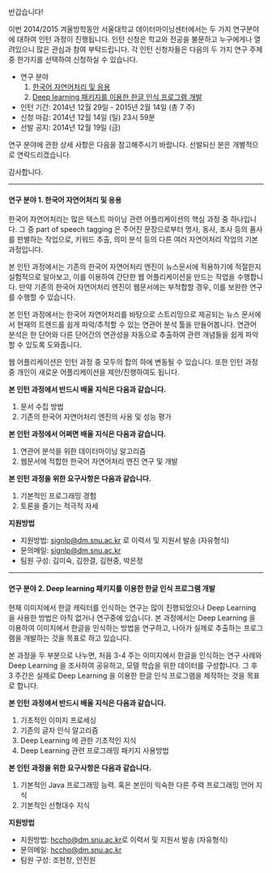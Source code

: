 반갑습니다!

이번 2014/2015 겨울방학동안 서울대학교 데이터마이닝센터에서는 두 가지 연구분야에 대하여 인턴 과정이 진행됩니다.
인턴 신청은 학교와 전공을 불문하고 누구에게나 열려있으니 많은 관심과 참여 부탁드립니다.
각 인턴 신청자들은 다음의 두 가지 연구 주제 중 한가지를 선택하여 신청하실 수 있습니다.

- 연구 분야
    1. [한국어 자연어처리 및 응용](#knlp)
    2. [Deep learning 패키지를 이용한 한글 인식 프로그램 개발](#dl)
- 인턴 기간: 2014년 12월 29일 - 2015년 2월 14일 (총 7 주)
- 신청 마감: 2014년 12월 14일 (일) 23시 59분
- 선발 공지: 2014년 12월 19일 (금)

연구 분야에 관한 상세 사항은 다음을 참고해주시기 바랍니다.
선발되신 분은 개별적으로 연락드리겠습니다.

감사합니다.

<hr>

<h4 id="knlp">연구 분야 1. 한국어 자연어처리 및 응용</h4>

한국어 자연어처리는 많은 텍스트 마이닝 관련 어플리케이션의 핵심 과정 중 하나입니다. 그 중 part of speech tagging 은 주어진 문장으로부터 명사, 동사, 조사 등의 품사를 판별하는 작업으로, 키워드 추출, 의미 분석 등의 다른 여러 자연어처리 작업의 기본 과정입니다.

본 인턴 과정에서는 기존의 한국어 자연어처리 엔진이 뉴스문서에 적용하기에 적절한지 실험적으로 알아보고, 이를 이용하여 간단한 웹 어플리케이션을 만드는 작업을 수행합니다. 만약 기존의 한국어 자연어처리 엔진이 웹문서에는 부적합할 경우, 이를 보완한 연구를 수행할 수 있습니다.

본 인턴 과정에서는 한국어 자연어처리를 바탕으로 스트리밍으로 제공되는 뉴스 문서에서 현재의 트렌드를 쉽게 파악/추적할 수 있는 연관어 분석 툴을 만들어봅니다. 연관어 분석은 한 단어와 다른 단어간의 연관성을 자동으로 추출하여 관련 개념들을 쉽게 파악할 수 있도록 도와줍니다.

웹 어플리케이션은 인턴 과정 중 모두의 합의 하에 변동될 수 있습니다. 또한 인턴 과정 중 개인이 새로운 어플리케이션을 제안/진행하여도 됩니다.

**본 인턴 과정에서 반드시 배울 지식은 다음과 같습니다.**

1. 문서 수집 방법
2. 기존의 한국어 자연어처리 엔진의 사용 및 성능 평가

**본 인턴 과정에서 어쩌면 배울 지식은 다음과 같습니다.**

1. 연관어 분석을 위한 데이터마이닝 알고리즘
2. 웹문서에 적합한 한국어 자연어처리 엔진 연구 및 개발

**본 인턴 과정을 위한 요구사항은 다음과 같습니다.**

1. 기본적인 프로그래밍 경험
2. 토론을 즐기는 적극적 자세

**지원방법**

- 지원방법: [signlp@dm.snu.ac.kr](mailto:signlp@dm.snu.ac.kr) 로 이력서 및 지원서 발송 (자유형식)
- 문의메일: [signlp@dm.snu.ac.kr](mailto:signlp@dm.snu.ac.kr)
- 팀원 구성: 김미숙, 김한결, 김현중, 박은정

<hr>

<h4 id="dl">연구 분야 2. Deep learning 패키지를 이용한 한글 인식 프로그램 개발</h4>

현재 이미지에서 한글 캐릭터를 인식하는 연구는 많이 진행되었으나 Deep Learning 을 사용한 방법은 아직 없거나 연구중에 있습니다. 본 과정에서는 Deep Learning 을 이용하여 이미지에서 한글을 인식하는 방법을 연구하고, 나아가 실제로 추출하는 프로그램을 개발하는 것을 목표로 하고 있습니다.

본 과정을 두 부분으로 나누면, 처음 3-4 주는 이미지에서 한글을 인식하는 연구 사례와 Deep Learning 을 조사하여 공유하고, 모델 학습을 위한 데이터를 구성합니다. 그 후 3 주간은 실제로 Deep Learning 을 이용한 한글 인식 프로그램을 제작하는 것을 목표로 합니다.

**본 인턴 과정에서 반드시 배울 지식은 다음과 같습니다.**

1. 기초적인 이미지 프로세싱
2. 기존의 글자 인식 알고리즘
3. Deep Learning 에 관한 기초적인 지식
4. Deep Learning 관련 프로그래밍 패키지 사용방법

**본 인턴 과정을 위한 요구사항은 다음과 같습니다.**

1. 기본적인 Java 프로그래밍 능력. 혹은 본인이 익숙한 다른 주력 프로그래밍 언어 지식
2. 기본적인 선형대수 지식

**지원방법**

- 지원방법: [hccho@dm.snu.ac.kr](hccho@dm.snu.ac.kr)로 이력서 및 지원서 발송 (자유형식)
- 문의메일: [hccho@dm.snu.ac.kr](hccho@dm.snu.ac.kr)
- 팀원 구성: 조현창, 안진원
